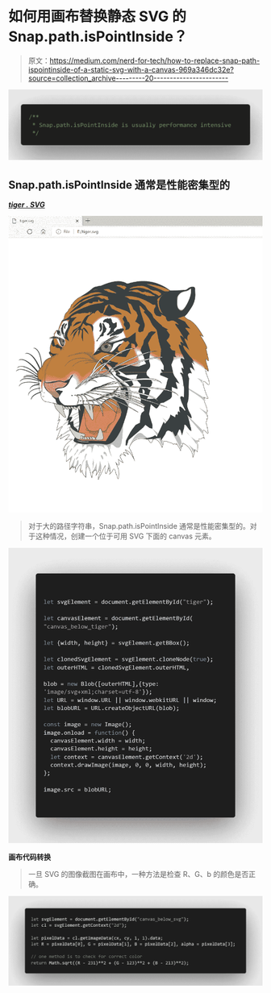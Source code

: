 # 如何用画布替换静态 SVG 的 Snap.path.isPointInside？

> 原文：<https://medium.com/nerd-for-tech/how-to-replace-snap-path-ispointinside-of-a-static-svg-with-a-canvas-969a346dc32e?source=collection_archive---------20----------------------->

![](img/d891c1e66569ceea408e210ed304d298.png)

## Snap.path.isPointInside 通常是性能密集型的

[***tiger . SVG***](https://gist.github.com/nscalo/e6b092cb62c32da8f633fd7937faeb4c)

![](img/c5e0d86368e9219946f44c540d0ac870.png)

> 对于大的路径字符串，Snap.path.isPointInside 通常是性能密集型的。对于这种情况，创建一个位于可用 SVG 下面的 canvas 元素。

![](img/a5f9a8b33325d4d4a44b8c05c7cbf6eb.png)

**画布代码转换**

> 一旦 SVG 的图像截图在画布中，一种方法是检查 R、G、b 的颜色是否正确。

![](img/708372f0f36ccfb5dea80bef35a90868.png)